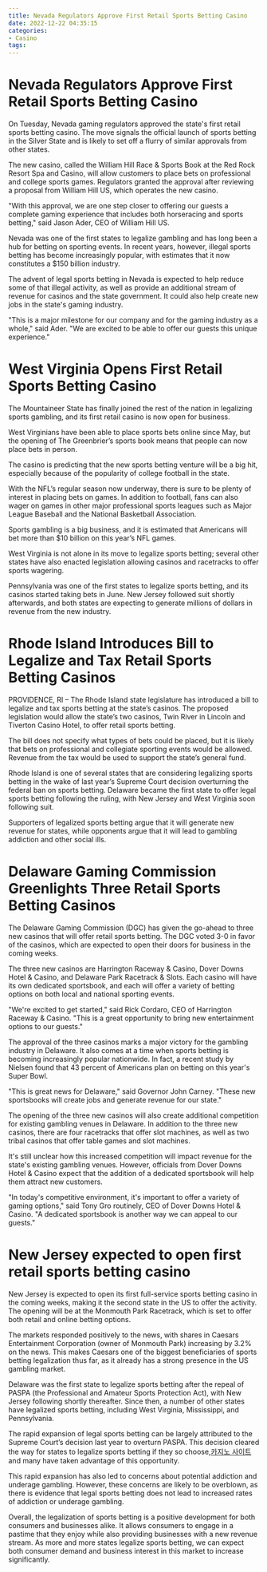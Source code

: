 ```yaml
---
title: Nevada Regulators Approve First Retail Sports Betting Casino
date: 2022-12-22 04:35:15
categories:
- Casino
tags:
---
```



#  Nevada Regulators Approve First Retail Sports Betting Casino

On Tuesday, Nevada gaming regulators approved the state's first retail sports betting casino. The move signals the official launch of sports betting in the Silver State and is likely to set off a flurry of similar approvals from other states.

The new casino, called the William Hill Race & Sports Book at the Red Rock Resort Spa and Casino, will allow customers to place bets on professional and college sports games. Regulators granted the approval after reviewing a proposal from William Hill US, which operates the new casino.

"With this approval, we are one step closer to offering our guests a complete gaming experience that includes both horseracing and sports betting," said Jason Ader, CEO of William Hill US.

Nevada was one of the first states to legalize gambling and has long been a hub for betting on sporting events. In recent years, however, illegal sports betting has become increasingly popular, with estimates that it now constitutes a $150 billion industry.

The advent of legal sports betting in Nevada is expected to help reduce some of that illegal activity, as well as provide an additional stream of revenue for casinos and the state government. It could also help create new jobs in the state's gaming industry.

"This is a major milestone for our company and for the gaming industry as a whole," said Ader. "We are excited to be able to offer our guests this unique experience."

#  West Virginia Opens First Retail Sports Betting Casino

The Mountaineer State has finally joined the rest of the nation in legalizing sports gambling, and its first retail casino is now open for business.

West Virginians have been able to place sports bets online since May, but the opening of The Greenbrier’s sports book means that people can now place bets in person.

The casino is predicting that the new sports betting venture will be a big hit, especially because of the popularity of college football in the state.

With the NFL’s regular season now underway, there is sure to be plenty of interest in placing bets on games. In addition to football, fans can also wager on games in other major professional sports leagues such as Major League Baseball and the National Basketball Association.

Sports gambling is a big business, and it is estimated that Americans will bet more than $10 billion on this year’s NFL games.

West Virginia is not alone in its move to legalize sports betting; several other states have also enacted legislation allowing casinos and racetracks to offer sports wagering.

Pennsylvania was one of the first states to legalize sports betting, and its casinos started taking bets in June. New Jersey followed suit shortly afterwards, and both states are expecting to generate millions of dollars in revenue from the new industry.

#  Rhode Island Introduces Bill to Legalize and Tax Retail Sports Betting Casinos

PROVIDENCE, RI – The Rhode Island state legislature has introduced a bill to legalize and tax sports betting at the state’s casinos. The proposed legislation would allow the state’s two casinos, Twin River in Lincoln and Tiverton Casino Hotel, to offer retail sports betting.

The bill does not specify what types of bets could be placed, but it is likely that bets on professional and collegiate sporting events would be allowed. Revenue from the tax would be used to support the state’s general fund.

Rhode Island is one of several states that are considering legalizing sports betting in the wake of last year’s Supreme Court decision overturning the federal ban on sports betting. Delaware became the first state to offer legal sports betting following the ruling, with New Jersey and West Virginia soon following suit.

Supporters of legalized sports betting argue that it will generate new revenue for states, while opponents argue that it will lead to gambling addiction and other social ills.

#  Delaware Gaming Commission Greenlights Three Retail Sports Betting Casinos

The Delaware Gaming Commission (DGC) has given the go-ahead to three new casinos that will offer retail sports betting. The DGC voted 3-0 in favor of the casinos, which are expected to open their doors for business in the coming weeks.

The three new casinos are Harrington Raceway & Casino, Dover Downs Hotel & Casino, and Delaware Park Racetrack & Slots. Each casino will have its own dedicated sportsbook, and each will offer a variety of betting options on both local and national sporting events.

"We're excited to get started," said Rick Cordaro, CEO of Harrington Raceway & Casino. "This is a great opportunity to bring new entertainment options to our guests."

The approval of the three casinos marks a major victory for the gambling industry in Delaware. It also comes at a time when sports betting is becoming increasingly popular nationwide. In fact, a recent study by Nielsen found that 43 percent of Americans plan on betting on this year's Super Bowl.

"This is great news for Delaware," said Governor John Carney. "These new sportsbooks will create jobs and generate revenue for our state."

The opening of the three new casinos will also create additional competition for existing gambling venues in Delaware. In addition to the three new casinos, there are four racetracks that offer slot machines, as well as two tribal casinos that offer table games and slot machines.

It's still unclear how this increased competition will impact revenue for the state's existing gambling venues. However, officials from Dover Downs Hotel & Casino expect that the addition of a dedicated sportsbook will help them attract new customers.

"In today's competitive environment, it's important to offer a variety of gaming options," said Tony Gro routinely, CEO of Dover Downs Hotel & Casino. "A dedicated sportsbook is another way we can appeal to our guests."

#  New Jersey expected to open first retail sports betting casino

New Jersey is expected to open its first full-service sports betting casino in the coming weeks, making it the second state in the US to offer the activity. The opening will be at the Monmouth Park Racetrack, which is set to offer both retail and online betting options.

The markets responded positively to the news, with shares in Caesars Entertainment Corporation (owner of Monmouth Park) increasing by 3.2% on the news. This makes Caesars one of the biggest beneficiaries of sports betting legalization thus far, as it already has a strong presence in the US gambling market.

Delaware was the first state to legalize sports betting after the repeal of PASPA (the Professional and Amateur Sports Protection Act), with New Jersey following shortly thereafter. Since then, a number of other states have legalized sports betting, including West Virginia, Mississippi, and Pennsylvania.

The rapid expansion of legal sports betting can be largely attributed to the Supreme Court’s decision last year to overturn PASPA. This decision cleared the way for states to legalize sports betting if they so choose,[카지노 사이트](https://choegocasino.com/) and many have taken advantage of this opportunity.

This rapid expansion has also led to concerns about potential addiction and underage gambling. However, these concerns are likely to be overblown, as there is evidence that legal sports betting does not lead to increased rates of addiction or underage gambling.

Overall, the legalization of sports betting is a positive development for both consumers and businesses alike. It allows consumers to engage in a pastime that they enjoy while also providing businesses with a new revenue stream. As more and more states legalize sports betting, we can expect both consumer demand and business interest in this market to increase significantly.